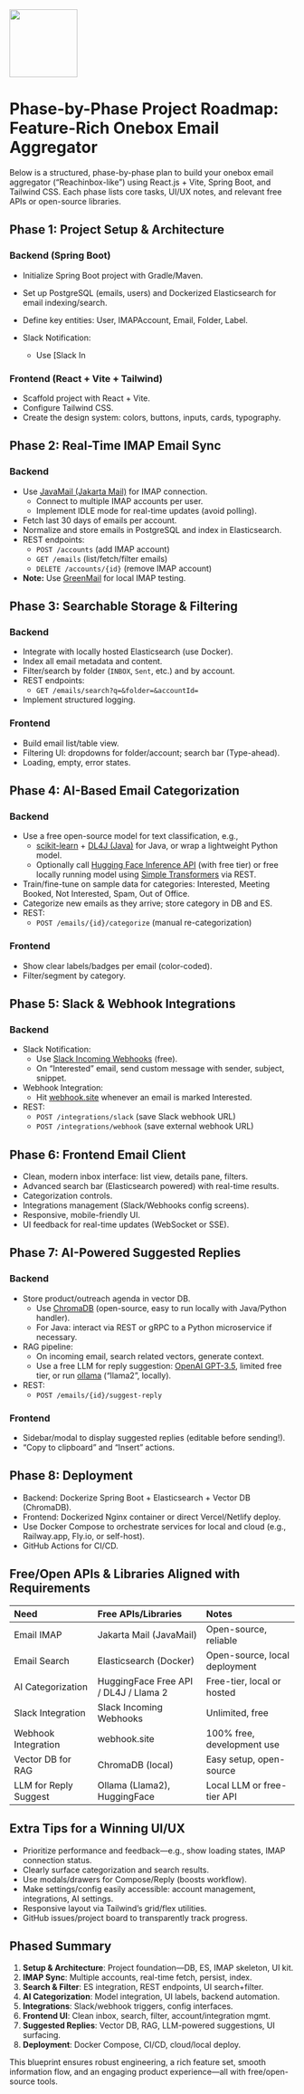 <img src="https://r2cdn.perplexity.ai/pplx-full-logo-primary-dark%402x.png" class="logo" width="120"/>

# Phase-by-Phase Project Roadmap: Feature-Rich Onebox Email Aggregator

Below is a structured, phase-by-phase plan to build your onebox email aggregator (“Reachinbox-like”) using React.js + Vite, Spring Boot, and Tailwind CSS. Each phase lists core tasks, UI/UX notes, and relevant free APIs or open-source libraries.

## **Phase 1: Project Setup \& Architecture**

### Backend (Spring Boot)

- Initialize Spring Boot project with Gradle/Maven.
- Set up PostgreSQL (emails, users) and Dockerized Elasticsearch for email indexing/search.
- Define key entities: User, IMAPAccount, Email, Folder, Label.


- Slack Notification:
    - Use [Slack In
### Frontend (React + Vite + Tailwind)

- Scaffold project with React + Vite.
- Configure Tailwind CSS.
- Create the design system: colors, buttons, inputs, cards, typography.


## **Phase 2: Real-Time IMAP Email Sync**

### Backend

- Use [JavaMail (Jakarta Mail)](https://eclipse-ee4j.github.io/mail/) for IMAP connection.
    - Connect to multiple IMAP accounts per user.
    - Implement IDLE mode for real-time updates (avoid polling).
- Fetch last 30 days of emails per account.
- Normalize and store emails in PostgreSQL and index in Elasticsearch.
- REST endpoints:
    - `POST /accounts` (add IMAP account)
    - `GET /emails` (list/fetch/filter emails)
    - `DELETE /accounts/{id}` (remove IMAP account)
- **Note:** Use [GreenMail](https://www.icegreen.com/greenmail/) for local IMAP testing.


## **Phase 3: Searchable Storage \& Filtering**

### Backend

- Integrate with locally hosted Elasticsearch (use Docker).
- Index all email metadata and content.
- Filter/search by folder (`INBOX`, `Sent`, etc.) and by account.
- REST endpoints:
    - `GET /emails/search?q=&folder=&accountId=`
- Implement structured logging.


### Frontend

- Build email list/table view.
- Filtering UI: dropdowns for folder/account; search bar (Type-ahead).
- Loading, empty, error states.


## **Phase 4: AI-Based Email Categorization**

### Backend

- Use a free open-source model for text classification, e.g.,
    - [scikit-learn](https://scikit-learn.org/stable/) + [DL4J (Java)](https://deeplearning4j.konduit.ai/) for Java, or wrap a lightweight Python model.
    - Optionally call [Hugging Face Inference API](https://huggingface.co/inference-api) (with free tier) or free locally running model using [Simple Transformers](https://simpletransformers.ai/) via REST.
- Train/fine-tune on sample data for categories: Interested, Meeting Booked, Not Interested, Spam, Out of Office.
- Categorize new emails as they arrive; store category in DB and ES.
- REST:
    - `POST /emails/{id}/categorize` (manual re-categorization)


### Frontend

- Show clear labels/badges per email (color-coded).
- Filter/segment by category.


## **Phase 5: Slack \& Webhook Integrations**

### Backend

- Slack Notification:
    - Use [Slack Incoming Webhooks](https://api.slack.com/messaging/webhooks) (free).
    - On “Interested” email, send custom message with sender, subject, snippet.
- Webhook Integration:
    - Hit [webhook.site](https://webhook.site) whenever an email is marked Interested.
- REST:
    - `POST /integrations/slack` (save Slack webhook URL)
    - `POST /integrations/webhook` (save external webhook URL)


## **Phase 6: Frontend Email Client**

- Clean, modern inbox interface: list view, details pane, filters.
- Advanced search bar (Elasticsearch powered) with real-time results.
- Categorization controls.
- Integrations management (Slack/Webhooks config screens).
- Responsive, mobile-friendly UI.
- UI feedback for real-time updates (WebSocket or SSE).


## **Phase 7: AI-Powered Suggested Replies**

### Backend

- Store product/outreach agenda in vector DB.
    - Use [ChromaDB](https://www.trychroma.com/) (open-source, easy to run locally with Java/Python handler).
    - For Java: interact via REST or gRPC to a Python microservice if necessary.
- RAG pipeline:
    - On incoming email, search related vectors, generate context.
    - Use a free LLM for reply suggestion: [OpenAI GPT-3.5](https://platform.openai.com/docs/guides/gpt), limited free tier, or run [ollama](https://ollama.com/) (“llama2”, locally).
- REST:
    - `POST /emails/{id}/suggest-reply`


### Frontend

- Sidebar/modal to display suggested replies (editable before sending!).
- “Copy to clipboard” and “Insert” actions.


## **Phase 8: Deployment**

- Backend: Dockerize Spring Boot + Elasticsearch + Vector DB (ChromaDB).
- Frontend: Dockerized Nginx container or direct Vercel/Netlify deploy.
- Use Docker Compose to orchestrate services for local and cloud (e.g., Railway.app, Fly.io, or self-host).
- GitHub Actions for CI/CD.


## **Free/Open APIs \& Libraries Aligned with Requirements**

| Need | Free APIs/Libraries | Notes |
| :-- | :-- | :-- |
| Email IMAP | Jakarta Mail (JavaMail) | Open-source, reliable |
| Email Search | Elasticsearch (Docker) | Open-source, local deployment |
| AI Categorization | HuggingFace Free API / DL4J / Llama 2 | Free-tier, local or hosted |
| Slack Integration | Slack Incoming Webhooks | Unlimited, free |
| Webhook Integration | webhook.site | 100% free, development use |
| Vector DB for RAG | ChromaDB (local) | Easy setup, open-source |
| LLM for Reply Suggest | Ollama (Llama2), HuggingFace | Local LLM or free-tier API |

## **Extra Tips for a Winning UI/UX**

- Prioritize performance and feedback—e.g., show loading states, IMAP connection status.
- Clearly surface categorization and search results.
- Use modals/drawers for Compose/Reply (boosts workflow).
- Make settings/config easily accessible: account management, integrations, AI settings.
- Responsive layout via Tailwind’s grid/flex utilities.
- GitHub issues/project board to transparently track progress.


## **Phased Summary**

1. **Setup \& Architecture**: Project foundation—DB, ES, IMAP skeleton, UI kit.
2. **IMAP Sync**: Multiple accounts, real-time fetch, persist, index.
3. **Search \& Filter**: ES integration, REST endpoints, UI search+filter.
4. **AI Categorization**: Model integration, UI labels, backend automation.
5. **Integrations**: Slack/webhook triggers, config interfaces.
6. **Frontend UI**: Clean inbox, search, filter, account/integration mgmt.
7. **Suggested Replies**: Vector DB, RAG, LLM-powered suggestions, UI surfacing.
8. **Deployment**: Docker Compose, CI/CD, cloud/local deploy.

This blueprint ensures robust engineering, a rich feature set, smooth information flow, and an engaging product experience—all with free/open-source tools.

